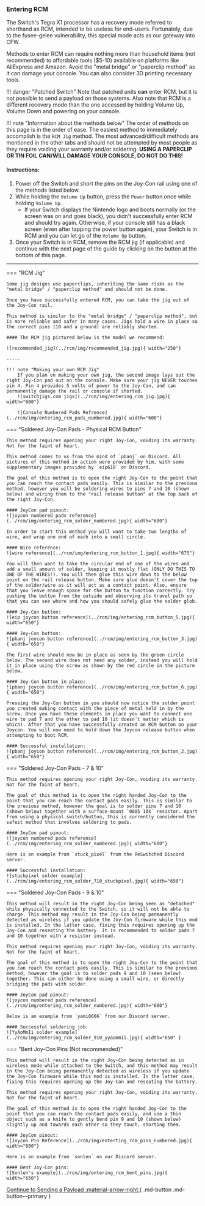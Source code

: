 ### **Entering RCM**

The Switch's Tegra X1 processor has a recovery mode referred to shorthand as RCM, intended to be useless for end-users. Fortunately, due to the fusee-gelee vulnerability, this special mode acts as our gateway into CFW.

Methods to enter RCM can require nothing more than household items (not recommended) to affordable tools ($5-10) available on platforms like AliExpress and Amazon. Avoid the "metal bridge" or "paperclip method" as it can damage your console. You can also consider 3D printing necessary tools.

!!! danger "Patched Switch"
    Note that patched units **can** enter RCM, but it is not possible to send a payload on those systems. Also note that RCM is a different recovery mode than the one accessed by holding Volume Up, Volume Down and powering on your console.

!!! note "Information about the methods below"
    The order of methods on this page is in the order of ease. The easiest method to immediately accomplish is the `RCM Jig` method. The most advanced/difficult methods are mentioned in the other tabs and should not be attempted by most people as they require voiding your warranty and/or soldering.
    **USING A PAPERCLIP OR TIN FOIL CAN/WILL DAMAGE YOUR CONSOLE, DO NOT DO THIS!**

#### **Instructions:**

1. Power off the Switch and short the pins on the Joy-Con rail using one of the methods listed below.
2. While holding the `Volume Up` button, press the `Power` button once while holding `Volume Up`.
    - If your Switch displays the Nintendo logo and boots normally (or the screen was on and goes black), you didn't successfully enter RCM and should try again. Otherwise, if your console still has a black screen (even after tapping the power button again), your Switch is in RCM and you can let go of the `Volume Up` button.
3. Once your Switch is in RCM, remove the RCM jig (if applicable) and continue with the next page of the guide by clicking on the button at the bottom of this page.

-----

=== "RCM Jig"

    Some jig designs use paperclips, inheriting the same risks as the "metal bridge" / "paperclip method" and should not be done.

    Once you have successfully entered RCM, you can take the jig out of the Joy-Con rail.

    This method is similar to the "metal bridge" / "paperclip method", but is more reliable and safer in many cases. Jigs hold a wire in place so the correct pins (10 and a ground) are reliably shorted.

    #### The RCM jig pictured below is the model we recommend:

    ![recommended_jig](../rcm/img/recommended_jig.jpg){ width="250"}

    -----
    
    !!! note "Making your own RCM Jig"
        If you plan on making your own jig, the second image lays out the right Joy-Con pad out on the console. Make sure your jig NEVER touches pin 4. Pin 4 provides 5 volts of power to the Joy-Con, and can permanently damage the rail or console if shorted.
        ![switchjigs.com jigs](../rcm/img/entering_rcm_jig.jpg){ width="600"}

        ![Console Numbered Pads Refrence](../rcm/img/entering_rcm_pads_numbered.jpg){ width="600"}


=== "Soldered Joy-Con Pads - Physical RCM Button"

    This method requires opening your right Joy-Con, voiding its warranty. Not for the faint of heart.

    This method comes to us from the mind of `pbanj` on Discord. All pictures of this method in action were provided by him, with some supplementary images provided by `eip618` on Discord.

    The goal of this method is to open the right Joy-Con to the point that you can reach the contact pads easily. This is similar to the previous method, however you will be soldering wires to pins 7 and 10 (shown below) and wiring them to the "rail release button" at the top back of the right Joy-Con.

    #### JoyCon pad pinout:
    ![joycon numbered pads reference](../rcm/img/entering_rcm_solder_numbered.jpg){ width="600"}

    In order to start this method you will want to take two lengths of wire, and wrap one end of each into a small circle.

    #### Wire reference:
    ![wire reference](../rcm/img/entering_rcm_button_1.jpg){ width="675"}

	You will then want to take the circular end of one of the wires and add a small amount of solder, keeping it mostly flat (ONLY DO THIS TO ONE OF THE WIRES!). You will then glue this wire down to the below point on the rail release button. Make sure glue doesn't cover the top of the solder/wire as it will act as a contact point. Also, ensure that you leave enough space for the button to function correctly. Try pushing the button from the outside and observing its travel path so that you can see where and how you should safely glue the solder glob.

    #### Joy-Con button:
    ![eip joycon button reference](../rcm/img/entering_rcm_button_5.jpg){ width="650"}

    #### Joy-Con button:
    ![pbanj joycon button reference](../rcm/img/entering_rcm_button_3.jpg){ width="650"}

    The first wire should now be in place as seen by the green circle below. The second wire does not need any solder, instead you will hold it in place using the screw as shown by the red circle in the picture below.

    #### Joy-Con button in place:
    ![pbanj joycon button reference](../rcm/img/entering_rcm_button_6.jpg){ width="650"}

    Pressing the Joy-Con button in you should now notice the solder point you created making contact with the piece of metal held in by the screw. Once you have these elements in place you want to connect one wire to pad 7 and the other to pad 10 (it doesn't matter which is which). After that you have successfully created an RCM button on your Joycon. You will now need to hold down the Joycon release button when attempting to boot RCM.

    #### Successful installation:
    ![pbanj joycon button reference](../rcm/img/entering_rcm_button_2.jpg){ width="650"}



=== "Soldered Joy-Con Pads - 7 & 10"

    This method requires opening your right Joy-Con, voiding its warranty. Not for the faint of heart.

    The goal of this method is to open the right handed Joy-Con to the point that you can reach the contact pads easily. This is similar to the previous method, however the goal is to solder pins 7 and 10 (shown below) together with a surface-mount `0805 10k` resistor. Apart from using a physical switch/button, this is currently considered the safest method that involves soldering to pads.

    #### JoyCon pad pinout:
    ![joycon numbered pads reference](../rcm/img/entering_rcm_solder_numbered.jpg){ width="600"}

    Here is an example from `stuck_pixel` from the ReSwitched Discord server.

    #### Successful installation:
    ![stuckpixel solder example](../rcm/img/entering_rcm_solder_710_stuckpixel.jpg){ width="650"}



=== "Soldered Joy-Con Pads - 9 & 10"

    This method will result in the right Joy-Con being seen as "detached" while physically connected to the Switch, so it will not be able to charge. This method may result in the Joy-Con being permanently detected as wireless if you update the Joy-Con firmware while this mod is installed. In the latter case, fixing this requires opening up the Joy-Con and reseating the battery. It is recommended to solder pads 7 and 10 together with a resistor instead.

    This method requires opening your right Joy-Con, voiding its warranty. Not for the faint of heart.

    The goal of this method is to open the right Joy-Con to the point that you can reach the contact pads easily. This is similar to the previous method, however the goal is to solder pads 9 and 10 (seen below) together. This can either be done using a small wire, or directly bridging the pads with solder.

    #### JoyCon pad pinout:
    ![joycon numbered pads reference](../rcm/img/entering_rcm_solder_numbered.jpg){ width="600"}

    Below is an example from `yami0666` from our Discord server.

    #### Successful soldering job:
    ![YyAoMmIi solder example](../rcm/img/entering_rcm_solder_910_yyaommii.jpg){ width="650" }


=== "Bent Joy-Con Pins (Not recommended)"

    This method will result in the right Joy-Con being detected as in wireless mode while attached to the Switch, and this method may result in the Joy-Con being permanently detected as wireless if you update the Joy-Con firmware while this mod is installed. In the latter case, fixing this requires opening up the Joy-Con and reseating the battery.

    This method requires opening your right Joy-Con, voiding its warranty. Not for the faint of heart.

    The goal of this method is to open the right handed Joy-Con to the point that you can reach the contact pads easily, and use a thin object such as a knife to gently bend pin 9 and 10 (shown below) slightly up and towards each other so they touch, shorting them.

    #### JoyCon pinout:
    ![Joycon Pin Reference](../rcm/img/enterting_rcm_pins_numbered.jpg){ width="600"}

    Here is an example from `sonlen` on our Discord server.

    #### Bent Joy-Con pins:
    ![Sonlen's example](../rcm/img/entering_rcm_bent_pins.jpg){ width="650"}


[Continue to Sending a Payload :material-arrow-right:](sending_payload.md){ .md-button .md-button--primary }
